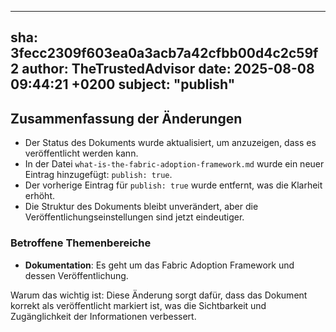---
  sha: 3fecc2309f603ea0a3acb7a42cfbb00d4c2c59f2
  author: TheTrustedAdvisor
  date: 2025-08-08 09:44:21 +0200
  subject: "publish"
  ---

  ## Zusammenfassung der Änderungen

- Der Status des Dokuments wurde aktualisiert, um anzuzeigen, dass es veröffentlicht werden kann.
- In der Datei `what-is-the-fabric-adoption-framework.md` wurde ein neuer Eintrag hinzugefügt: `publish: true`.
- Der vorherige Eintrag für `publish: true` wurde entfernt, was die Klarheit erhöht.
- Die Struktur des Dokuments bleibt unverändert, aber die Veröffentlichungseinstellungen sind jetzt eindeutiger.

### Betroffene Themenbereiche
- **Dokumentation**: Es geht um das Fabric Adoption Framework und dessen Veröffentlichung.

Warum das wichtig ist: Diese Änderung sorgt dafür, dass das Dokument korrekt als veröffentlicht markiert ist, was die Sichtbarkeit und Zugänglichkeit der Informationen verbessert.
